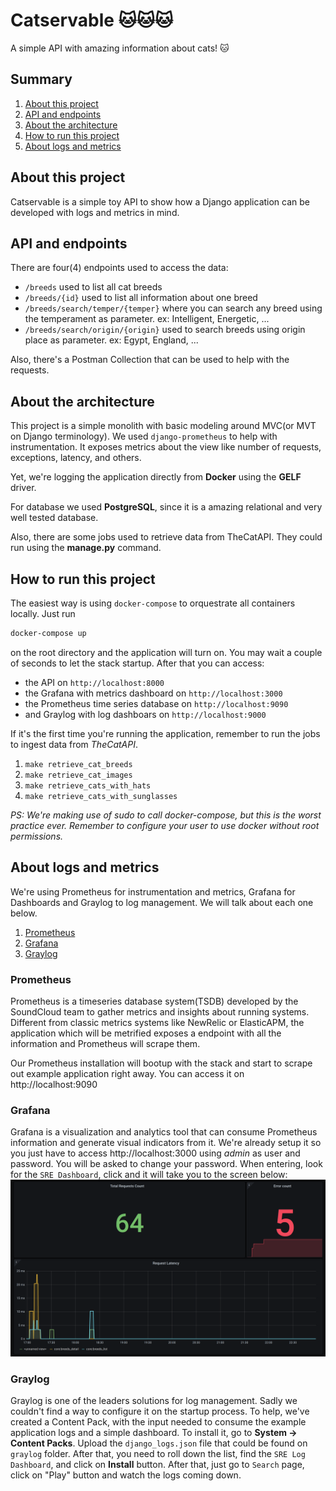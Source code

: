# Catservable 🐱🐱🐱
A simple API with amazing information about cats! 🐱

## Summary

1. [About this project](#about-this-project)
3. [API and endpoints](#api-and-endpoints)
4. [About the architecture](#about-the-architecture)
5. [How to run this project](#how-to-run-this-project)
6. [About logs and metrics](#about-logs-and-metrics)


## About this project
Catservable is a simple toy API to show how a Django application can be developed with logs and metrics in mind.

## API and endpoints
There are four(4) endpoints used to access the data:
* `/breeds` used to list all cat breeds
* `/breeds/{id}` used to list all information about one breed
* `/breeds/search/temper/{temper}` where you can search any breed using the temperament as parameter. ex: Intelligent, Energetic, ...
* `/breeds/search/origin/{origin}` used to search breeds using origin place as parameter. ex: Egypt, England, ...

Also, there's a Postman Collection that can be used to help with the requests.

## About the architecture
This project is a simple monolith with basic modeling around MVC(or MVT on Django terminology). We used `django-prometheus` to help with instrumentation. It exposes metrics about the view like number of requests, exceptions, latency, and others. 

Yet, we're logging the application directly from **Docker** using the **GELF** driver.

For database we used **PostgreSQL**, since it is a amazing relational and very well tested database.

Also, there are some jobs used to retrieve data from TheCatAPI. They could run using the **manage.py** command.

## How to run this project
The easiest way is using `docker-compose` to orquestrate all containers locally.
Just run
```bash
docker-compose up
```
on the root directory and the application will turn on.
You may wait a couple of seconds to let the stack startup. After that you can access:
* the API on `http://localhost:8000`
* the Grafana with metrics dashboard on `http://localhost:3000`
* the Prometheus time series database on `http://localhost:9090`
* and Graylog with log dashboars on `http://localhost:9000`

If it's the first time you're running the application, remember to run the jobs to ingest data from *TheCatAPI*.
1. `make retrieve_cat_breeds`
2. `make retrieve_cat_images`
3. `make retrieve_cats_with_hats`
4. `make retrieve_cats_with_sunglasses`

*PS: We're making use of sudo to call docker-compose, but this is the worst practice ever. Remember to configure your user to use docker without root permissions.*

## About logs and metrics

We're using Prometheus for instrumentation and metrics, Grafana for Dashboards and Graylog to log management. We will talk about each one below.
1. [Prometheus](#prometheus)
2. [Grafana](#grafana)
3. [Graylog](#graylog)

### Prometheus
Prometheus is a timeseries database system(TSDB) developed by the SoundCloud team to gather metrics and insights about running systems. Different from classic metrics systems like NewRelic or ElasticAPM, the application which will be metrified exposes a endpoint with all the information and Prometheus will scrape them. 

Our Prometheus installation will bootup with the stack and start to scrape out example application right away. 
You can access it on http://localhost:9090

### Grafana
Grafana is a visualization and analytics tool that can consume Prometheus information and generate visual indicators from it. We're already setup it so you just have to access http://localhost:3000 using *admin* as user and password. You will be asked to change your password. When entering, look for the `SRE Dashboard`, click and it will take you to the screen below:
![Grafana with the SRE Dashboard](https://github.com/decko/catservable/blob/main/grafana/grafana-sre-dashboard.png)

### Graylog
Graylog is one of the leaders solutions for log management. Sadly we couldn't find a way to configure it on the startup process. To help, we've created a Content Pack, with the input needed to consume the example application logs and a simple dashboard. To install it, go to **System -> Content Packs**. Upload the `django_logs.json` file that could be found on `graylog` folder. After that, you need to roll down the list, find the `SRE Log Dashboard`, and click on **Install** button.
After that, just go to `Search` page, click on "Play" button and watch the logs coming down.


